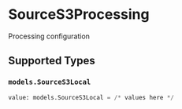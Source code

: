 # SourceS3Processing

Processing configuration


## Supported Types

### `models.SourceS3Local`

```python
value: models.SourceS3Local = /* values here */
```

